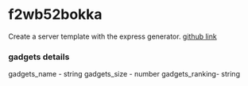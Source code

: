 # f2wb52bokka

Create a server template with the express generator.
[github link](https://github.com/Raja-shree/f2wb52bokka/tree/main)

### gadgets details

gadgets_name - string
gadgets_size - number
gadgets_ranking- string
